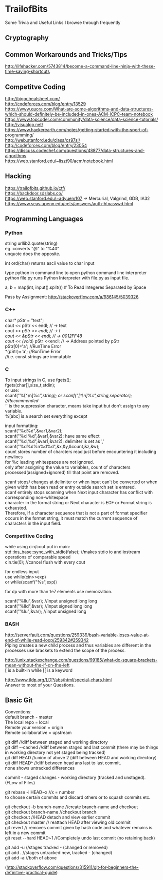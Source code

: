 # TrailofBits
Some Trivia and Useful Links I browse through frequently

## Cryptography


## Common Workarounds and Tricks/Tips  
http://lifehacker.com/5743814/become-a-command-line-ninja-with-these-time-saving-shortcuts

## Competitve Coding
http://bigocheatsheet.com/  
http://codeforces.com/blog/entry/13529  
https://www.quora.com/What-are-some-algorithms-and-data-structures-which-should-definitely-be-included-in-ones-ACM-ICPC-team-notebook  
https://www.topcoder.com/community/data-science/data-science-tutorials/  
http://visualgo.net/  
https://www.hackerearth.com/notes/getting-started-with-the-sport-of-programming/  
http://web.stanford.edu/class/cs97si/  
http://codeforces.com/blog/entry/23054  
https://discuss.codechef.com/questions/48877/data-structures-and-algorithms  
https://web.stanford.edu/~liszt90/acm/notebook.html  

## Hacking
https://trailofbits.github.io/ctf/    
https://backdoor.sdslabs.co/   
https://web.stanford.edu/~adyuen/107 -> Mercurial, Valgrind, GDB, IA32  
https://www.seas.upenn.edu/cets/answers/auth-htpasswd.html  

## Programming Languages
### Python
string urllib2.quote(string)  
eg. converts "@" to "%40"  
unquote does the opposite.  

int ord(char) returns ascii value to char input  

type python in command line to open python command line interpreter  
python file.py runs Python Interpreter with file.py as input file.  

a, b = map(int, input().split()) # To Read Integeres Separated by Space  

Pass by Assignment: http://stackoverflow.com/a/986145/5039326  

### C++
char* pStr = "text";  
cout <<  pStr << endl; // -> text  
cout << *pStr << endl; // -> t  
cout << &pStr << endl; // -> 0012FF48  
cout << (void*) pStr <<endl; // -> Address pointed by pStr  
pStr[0]='a'; //RunTime Error  
*(pStr)='a'; //RunTime Error  
//i.e. const strings are immutable  

### C
To input strings in C, use fgets();  
fgets(char[],size_t,stdin);  
or use:  
scanf("%[^\n]%*c",string); or scanf("[^\n]%c",string,separator);  //Recommended   
'*' is the suppression character, means take input but don't assign to any variable.  
%[abc] is a search set everything except  
  
input formatting:  
scanf("%d%d",&var1,&var2);  
scanf("%d %d",&var1,&var2); have same effect  
scanf("%d,%d",&var1,&var2); delimiter is set as ','  
scanf("%d%d%n%d%d",&x,&y,&count,&z,&w);  
count stores number of charcters read just before encountering it including newlines  
for %c leading whitespaces are not ignored.  
only after assigning the value to variables, count of characters processed(assigned+ignored) till that point are removed.  

scanf stops/ changes at delimiter or when input can't be converted or when given width has been read or entry outside search set is entered.  
scanf entirely stops scanning when Next input character has conflict with corresponding non-whitespace  
character in the format string or Next character is EOF or Format string is exhausted.  
Therefore, If a character sequence that is not a part of format specifier occurs in the format string, it must match the current sequence of characters in the input field.  

### Competitive Coding
while using cin/cout put in main:  
std::ios_base::sync_with_stdio(false); //makes stdio io and iostream operations of comparable speed  
cin.tie(0); //cancel flush with every cout  

for endless input  
use while(cin>>exp)  
or  while(scanf("%s",exp))  

for dp with more than 1e7 elements use memoization.  

scanf("%llu",&var); //input unsigned long long  
scanf("%lld",&var); //input signed long long  
scanf("%lu",&var); //input unsigned long  


### BASH

http://serverfault.com/questions/259339/bash-variable-loses-value-at-end-of-while-read-loop/259342#259342  
Piping creates a new child process and thus variables are different in the processes use brackets to extend the scope of the process.  

http://unix.stackexchange.com/questions/99185/what-do-square-brackets-mean-without-the-if-on-the-left  
[ is a built-in while [[ is a keyword  

http://www.tldp.org/LDP/abs/html/special-chars.html  
Answer to most of your Questions.  

## Basic Git  
Conventions:  
default branch - master  
The local repo = local  
Remote your version = origin  
Remote collaborative = upstream  

git diff //diff between staged and working directory  
git diff --cached //diff between staged and last commit (there may be things in working directory not yet staged being tracked)  
git diff HEAD //union of above 2 (diff between HEAD and working directory)  
git diff HEAD^ //diff between head ans last to last commit.  
none shows untracked differences  
  
commit - staged changes - working directory (tracked and unstaged). (FLow of Files)  

git rebase -i HEAD~x //x = number  
to choose certain commits and discard others or to squash commits etc.  
  
git checkout -b branch-name //create branch-name and checkout  
git checkout branch-name //checkout branch  
git checkout <commit> //HEAD detach and view earlier commit  
git checkout master // reattach HEAD after viewing old commit  
git revert <commit> // removes commit given by hash code and whatever remains is left in a new commit  
git reset --hard HEAD~1 //Completely undo last commit (no retaining back) 
  
git add -u //stages tracked - (changed or removed)  
git add .  //stages untracked new, tracked - (changed)  
git add -a //both of above  

(http://stackoverflow.com/questions/315911/git-for-beginners-the-definitive-practical-guide)  
